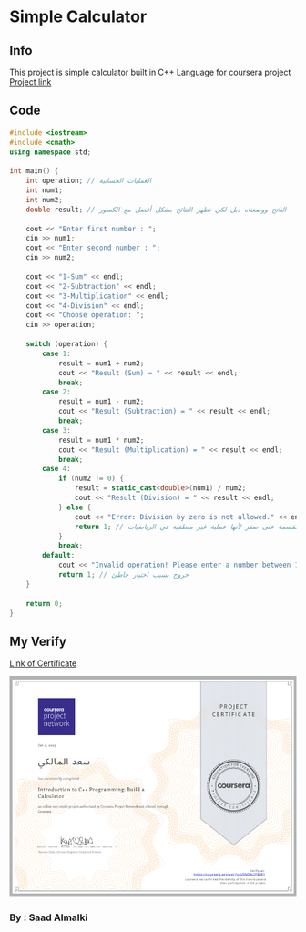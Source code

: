 # Simple Calculator

## Info
This project is simple calculator built in C++ Language for coursera project [Project link](https://www.coursera.org/projects/introduction-to-cpp-programming-build-a-calculator)

## Code
```C++
#include <iostream>
#include <cmath>
using namespace std;

int main() {
    int operation; // العمليات الحسابية
    int num1; 
    int num2;
    double result; // الناتج ووضعناه دبل لكي تظهر النتائج بشكل أفضل مع الكسور

    cout << "Enter first number : ";
    cin >> num1;
    cout << "Enter second number : ";
    cin >> num2;

    cout << "1-Sum" << endl;
    cout << "2-Subtraction" << endl;
    cout << "3-Multiplication" << endl;
    cout << "4-Division" << endl;
    cout << "Choose operation: ";
    cin >> operation;

    switch (operation) {
        case 1:
            result = num1 + num2;
            cout << "Result (Sum) = " << result << endl;
            break;
        case 2:
            result = num1 - num2;
            cout << "Result (Subtraction) = " << result << endl;
            break;
        case 3:
            result = num1 * num2;
            cout << "Result (Multiplication) = " << result << endl;
            break;
        case 4:
            if (num2 != 0) {
                result = static_cast<double>(num1) / num2;
                cout << "Result (Division) = " << result << endl;
            } else {
                cout << "Error: Division by zero is not allowed." << endl;
                return 1; // عدم قبول القسمة على صفر لأنها عملية غير منطقية في الرياضيات
            }
            break;
        default:
            cout << "Invalid operation! Please enter a number between 1 and 4." << endl;
            return 1; // خروج بسبب اختيار خاطئ
    }

    return 0;
}

```
## My Verify
[Link of Certificate](https://www.coursera.org/account/accomplishments/verify/USNQ4LIP88R1)

![Certificate](cert.png)

### By : Saad Almalki




